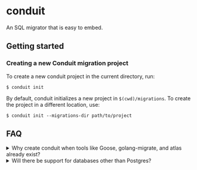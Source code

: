 # conduit

An SQL migrator that is easy to embed.

## Getting started

### Creating a new Conduit migration project

To create a new conduit project in the current directory, run:

```
$ conduit init
```

By default, conduit initializes a new project in `$(cwd)/migrations`. To create the project in a different location, use:

```
$ conduit init --migrations-dir path/to/project
```

## FAQ

<details>
<summary>Why create conduit when tools like Goose, golang-migrate, and atlas already exist?</summary>

While existing tools are great for general-purpose migrations, conduit is designed specifically for building custom, embeddable migration frameworks.

The need for conduit emerged when during development of [shield](https://github.com/inoutgg/shield), an authentication framework with deep database integration.

For more detailed exploration of conduit's motivations check out https://romanvanesyan.com/articles/conduit

</details>

<details>
<summary>Will there be support for databases other than Postgres?</summary>

At this moment, it is unlikely that support for databases other than Postgres will be added. conduit is built around pgx, a robust Go Postgres driver, and utilizes Postgres-specific features like advisory locks to manage migrations.

</details>
